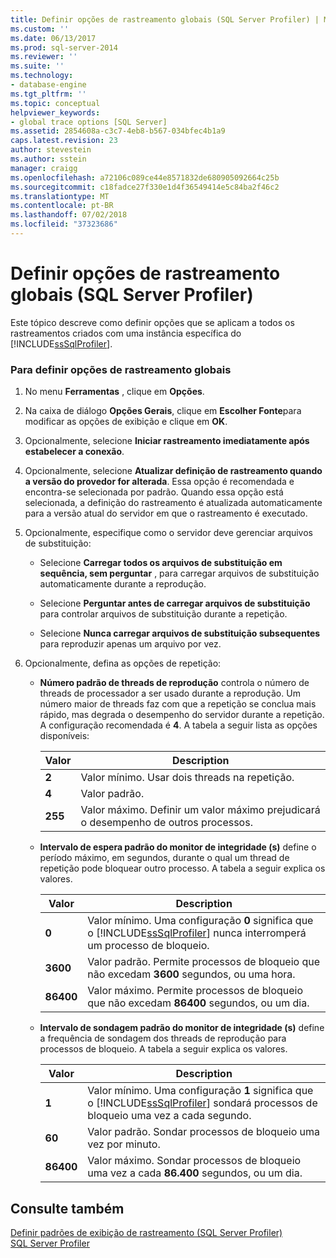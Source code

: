 ```yaml
---
title: Definir opções de rastreamento globais (SQL Server Profiler) | Microsoft Docs
ms.custom: ''
ms.date: 06/13/2017
ms.prod: sql-server-2014
ms.reviewer: ''
ms.suite: ''
ms.technology:
- database-engine
ms.tgt_pltfrm: ''
ms.topic: conceptual
helpviewer_keywords:
- global trace options [SQL Server]
ms.assetid: 2854608a-c3c7-4eb8-b567-034bfec4b1a9
caps.latest.revision: 23
author: stevestein
ms.author: sstein
manager: craigg
ms.openlocfilehash: a72106c089ce44e8571832de680905092664c25b
ms.sourcegitcommit: c18fadce27f330e1d4f36549414e5c84ba2f46c2
ms.translationtype: MT
ms.contentlocale: pt-BR
ms.lasthandoff: 07/02/2018
ms.locfileid: "37323686"
---
```

# <a name="set-global-trace-options-sql-server-profiler"></a>Definir opções de rastreamento globais (SQL Server Profiler)
  Este tópico descreve como definir opções que se aplicam a todos os rastreamentos criados com uma instância específica do [!INCLUDE[ssSqlProfiler](../../includes/sssqlprofiler-md.md)].  
  
### <a name="to-set-global-trace-options"></a>Para definir opções de rastreamento globais  
  
1.  No menu **Ferramentas** , clique em **Opções**.  
  
2.  Na caixa de diálogo **Opções Gerais**, clique em **Escolher Fonte**para modificar as opções de exibição e clique em **OK**.  
  
3.  Opcionalmente, selecione **Iniciar rastreamento imediatamente após estabelecer a conexão**.  
  
4.  Opcionalmente, selecione **Atualizar definição de rastreamento quando a versão do provedor for alterada**. Essa opção é recomendada e encontra-se selecionada por padrão. Quando essa opção está selecionada, a definição do rastreamento é atualizada automaticamente para a versão atual do servidor em que o rastreamento é executado.  
  
5.  Opcionalmente, especifique como o servidor deve gerenciar arquivos de substituição:  
  
    -   Selecione **Carregar todos os arquivos de substituição em sequência, sem perguntar** , para carregar arquivos de substituição automaticamente durante a reprodução.  
  
    -   Selecione **Perguntar antes de carregar arquivos de substituição** para controlar arquivos de substituição durante a repetição.  
  
    -   Selecione **Nunca carregar arquivos de substituição subsequentes** para reproduzir apenas um arquivo por vez.  
  
6.  Opcionalmente, defina as opções de repetição:  
  
    -   **Número padrão de threads de reprodução** controla o número de threads de processador a ser usado durante a reprodução. Um número maior de threads faz com que a repetição se conclua mais rápido, mas degrada o desempenho do servidor durante a repetição. A configuração recomendada é **4**. A tabela a seguir lista as opções disponíveis:  
  
        |Valor|Description|  
        |-----------|-----------------|  
        |**2**|Valor mínimo. Usar dois threads na repetição.|  
        |**4**|Valor padrão.|  
        |**255**|Valor máximo. Definir um valor máximo prejudicará o desempenho de outros processos.|  
  
    -   **Intervalo de espera padrão do monitor de integridade (s)** define o período máximo, em segundos, durante o qual um thread de repetição pode bloquear outro processo. A tabela a seguir explica os valores.  
  
        |Valor|Description|  
        |-----------|-----------------|  
        |**0**|Valor mínimo. Uma configuração **0** significa que o [!INCLUDE[ssSqlProfiler](../../includes/sssqlprofiler-md.md)] nunca interromperá um processo de bloqueio.|  
        |**3600**|Valor padrão. Permite processos de bloqueio que não excedam **3600** segundos, ou uma hora.|  
        |**86400**|Valor máximo. Permite processos de bloqueio que não excedam **86400** segundos, ou um dia.|  
  
    -   **Intervalo de sondagem padrão do monitor de integridade (s)** define a frequência de sondagem dos threads de reprodução para processos de bloqueio. A tabela a seguir explica os valores.  
  
        |Valor|Description|  
        |-----------|-----------------|  
        |**1**|Valor mínimo. Uma configuração **1** significa que o [!INCLUDE[ssSqlProfiler](../../includes/sssqlprofiler-md.md)] sondará processos de bloqueio uma vez a cada segundo.|  
        |**60**|Valor padrão. Sondar processos de bloqueio uma vez por minuto.|  
        |**86400**|Valor máximo. Sondar processos de bloqueio uma vez a cada **86.400** segundos, ou um dia.|  
  
## <a name="see-also"></a>Consulte também  
 [Definir padrões de exibição de rastreamento &#40;SQL Server Profiler&#41;](sql-server-profiler.md)   
 [SQL Server Profiler](sql-server-profiler.md)  
  
  
